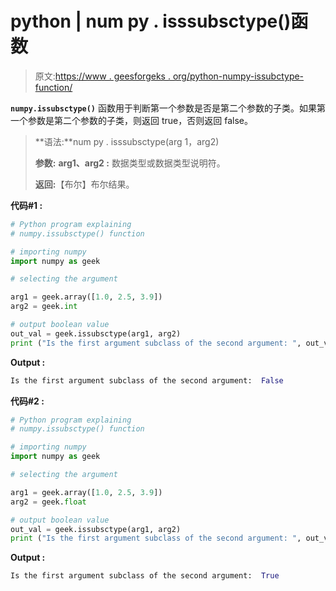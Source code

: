 # python | num py . isssubsctype()函数

> 原文:[https://www . geesforgeks . org/python-numpy-issubctype-function/](https://www.geeksforgeeks.org/python-numpy-issubsctype-function/)

**`numpy.issubsctype()`** 函数用于判断第一个参数是否是第二个参数的子类。如果第一个参数是第二个参数的子类，则返回 true，否则返回 false。

> **语法:**num py . isssubsctype(arg 1，arg2)
> 
> **参数:**
> **arg1、arg2 :** 数据类型或数据类型说明符。
> 
> **返回:**【布尔】布尔结果。

**代码#1 :**

```py
# Python program explaining
# numpy.issubsctype() function

# importing numpy
import numpy as geek

# selecting the argument

arg1 = geek.array([1.0, 2.5, 3.9])
arg2 = geek.int

# output boolean value
out_val = geek.issubsctype(arg1, arg2)
print ("Is the first argument subclass of the second argument: ", out_val) 
```

**Output :**

```py
Is the first argument subclass of the second argument:  False

```

**代码#2 :**

```py
# Python program explaining
# numpy.issubsctype() function

# importing numpy
import numpy as geek

# selecting the argument

arg1 = geek.array([1.0, 2.5, 3.9])
arg2 = geek.float

# output boolean value
out_val = geek.issubsctype(arg1, arg2)
print ("Is the first argument subclass of the second argument: ", out_val) 
```

**Output :**

```py
Is the first argument subclass of the second argument:  True

```